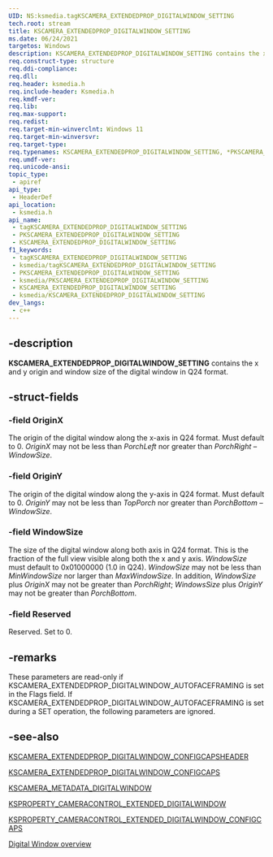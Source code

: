 ```yaml
---
UID: NS:ksmedia.tagKSCAMERA_EXTENDEDPROP_DIGITALWINDOW_SETTING
tech.root: stream
title: KSCAMERA_EXTENDEDPROP_DIGITALWINDOW_SETTING
ms.date: 06/24/2021
targetos: Windows
description: KSCAMERA_EXTENDEDPROP_DIGITALWINDOW_SETTING contains the x and y origin and window size of the digital window in Q24 format.
req.construct-type: structure
req.ddi-compliance: 
req.dll: 
req.header: ksmedia.h
req.include-header: Ksmedia.h
req.kmdf-ver: 
req.lib: 
req.max-support: 
req.redist: 
req.target-min-winverclnt: Windows 11
req.target-min-winversvr:
req.target-type: 
req.typenames: KSCAMERA_EXTENDEDPROP_DIGITALWINDOW_SETTING, *PKSCAMERA_EXTENDEDPROP_DIGITALWINDOW_SETTING
req.umdf-ver: 
req.unicode-ansi: 
topic_type:
 - apiref
api_type:
 - HeaderDef
api_location:
 - ksmedia.h
api_name:
 - tagKSCAMERA_EXTENDEDPROP_DIGITALWINDOW_SETTING
 - PKSCAMERA_EXTENDEDPROP_DIGITALWINDOW_SETTING
 - KSCAMERA_EXTENDEDPROP_DIGITALWINDOW_SETTING
f1_keywords:
 - tagKSCAMERA_EXTENDEDPROP_DIGITALWINDOW_SETTING
 - ksmedia/tagKSCAMERA_EXTENDEDPROP_DIGITALWINDOW_SETTING
 - PKSCAMERA_EXTENDEDPROP_DIGITALWINDOW_SETTING
 - ksmedia/PKSCAMERA_EXTENDEDPROP_DIGITALWINDOW_SETTING
 - KSCAMERA_EXTENDEDPROP_DIGITALWINDOW_SETTING
 - ksmedia/KSCAMERA_EXTENDEDPROP_DIGITALWINDOW_SETTING
dev_langs:
 - c++
---
```


## -description

**KSCAMERA_EXTENDEDPROP_DIGITALWINDOW_SETTING** contains the x and y origin and window size of the digital window in Q24 format.

## -struct-fields

### -field OriginX

The origin of the digital window along the x-axis in Q24 format.  Must default to 0.  *OriginX* may not be less than *PorchLeft* nor greater than *PorchRight – WindowSize*.

### -field OriginY

The origin of the digital window along the y-axis in Q24 format.  Must default to 0.  *OriginY* may not be less than *TopPorch* nor greater than *PorchBottom – WindowSize*.

### -field WindowSize

The size of the digital window along both axis in Q24 format. This is the fraction of the full view visible along both the x and y axis.  *WindowSize* must default to 0x01000000 (1.0 in Q24). *WindowSize* may not be less than *MinWindowSize* nor larger than *MaxWindowSize*. In addition, *WindowSize* plus *OriginX* may not be greater than *PorchRight*; *WindowsSize* plus *OriginY* may not be greater than *PorchBottom*.

### -field Reserved

Reserved. Set to 0.

## -remarks

These parameters are read-only if KSCAMERA_EXTENDEDPROP_DIGITALWINDOW_AUTOFACEFRAMING is set in the Flags field.  If KSCAMERA_EXTENDEDPROP_DIGITALWINDOW_AUTOFACEFRAMING is set during a SET operation, the following parameters are ignored.

## -see-also

[KSCAMERA_EXTENDEDPROP_DIGITALWINDOW_CONFIGCAPSHEADER](./ns-ksmedia-kscamera_extendedprop_digitalwindow_configcapsheader.md)

[KSCAMERA_EXTENDEDPROP_DIGITALWINDOW_CONFIGCAPS](./ns-ksmedia-kscamera_extendedprop_digitalwindow_configcaps.md)

[KSCAMERA_METADATA_DIGITALWINDOW](./ns-ksmedia-kscamera_metadata_digitalwindow.md)

[KSPROPERTY_CAMERACONTROL_EXTENDED_DIGITALWINDOW](/windows-hardware/drivers/stream/ksproperty-cameracontrol-extended-digitalwindow)

[KSPROPERTY_CAMERACONTROL_EXTENDED_DIGITALWINDOW_CONFIGCAPS](/windows-hardware/drivers/stream/ksproperty-cameracontrol-extended-digitalwindow-configcaps)

[Digital Window overview](/windows-hardware/drivers/stream/digital-window-overview)